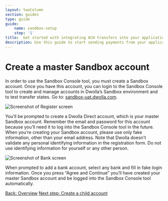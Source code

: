 ```yaml
---
layout: twoColumn
section: guides
type: guide
guide: 
    name: sandbox-setup
    step: '1'
title:  Get started with integrating ACH transfers into your application
description: Use this guide to start sending payments from your application by utilizing our open API with no per transaction fees. 
---
```


# Create a master Sandbox account

In order to use the Sandbox Console tool, you must create a Sandbox account. Once you have this account, you can login to the Sandbox Console tool to create and manage accounts in Dwolla’s Sandbox environment and to test transfer states. Go to: <a target="_blank" href="https://sandbox-uat.dwolla.com/">sandbox-uat.dwolla.com</a>.  

![Screenshot of Register screen](/images/sandbox-guide-register.png "Register screen")

You’ll be prompted to create a Dwolla Direct account, which is your master Sandbox account. Remember the email and password for this account because you’ll need it to log into the Sandbox Console tool in the future. When you’re creating your Sandbox account, please use only fake information, other than your email address. Note that Dwolla doesn’t validate any personal identifying information in the registration form. Do not use identifying information for yourself or any other person.

![Screenshot of Bank screen](/images/sandbox-guide-bank.png "Bank screen")

When prompted to add a bank account, select any bank and fill in fake login information. Once you press “Agree and Continue” you’ll have created your master Sandbox account and be logged into the Sandbox Console tool automatically. 

<nav class="pager-nav">
    <a href="./">Back: Overview</a>
    <a href="02-create-child-account.html">Next step: Create a child account</a>
</nav>